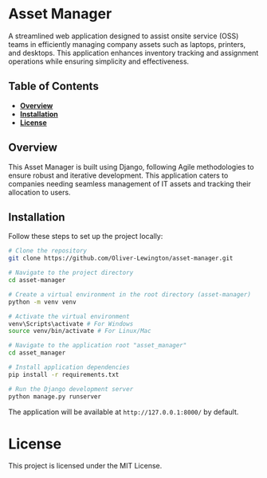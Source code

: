 # **Asset Manager**

A streamlined web application designed to assist onsite service (OSS) teams in efficiently managing company assets such as laptops, printers, and desktops. This application enhances inventory tracking and assignment operations while ensuring simplicity and effectiveness.

## **Table of Contents**

- [**Overview**](#overview)
- [**Installation**](#installation)
- [**License**](#license)

## **Overview**

This Asset Manager is built using Django, following Agile methodologies to ensure robust and iterative development. This application caters to companies needing seamless management of IT assets and tracking their allocation to users.

## **Installation**

Follow these steps to set up the project locally:

```bash
# Clone the repository
git clone https://github.com/Oliver-Lewington/asset-manager.git

# Navigate to the project directory
cd asset-manager

# Create a virtual environment in the root directory (asset-manager)
python -m venv venv

# Activate the virtual environment
venv\Scripts\activate # For Windows
source venv/bin/activate # For Linux/Mac

# Navigate to the application root "asset_manager"
cd asset_manager

# Install application dependencies
pip install -r requirements.txt

# Run the Django development server
python manage.py runserver
```

The application will be available at `http://127.0.0.1:8000/` by default.

# License

This project is licensed under the MIT License. 
